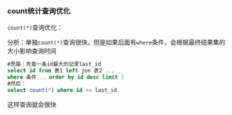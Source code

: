 ### count统计查询优化

`count(*)`查询优化：

分析：单独`count(*)`查询很快，但是如果后面有`where`条件，会根据最终结果集的大小影响查询时间

```sql
#思路：先查一条id最大的记录last_id
select id from 表1 left jon 表2 ...
where 条件... order by id desc limit 1
#然后：
select count(*) where id <= last_id
```

这样查询就会很快




